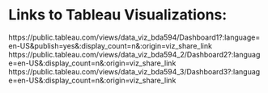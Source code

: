 <h1> Links to Tableau Visualizations:</h1>
<p>
https://public.tableau.com/views/data_viz_bda594/Dashboard1?:language=en-US&publish=yes&:display_count=n&:origin=viz_share_link <br>
https://public.tableau.com/views/data_viz_bda594_2/Dashboard2?:language=en-US&:display_count=n&:origin=viz_share_link <br>
https://public.tableau.com/views/data_viz_bda594_3/Dashboard3?:language=en-US&:display_count=n&:origin=viz_share_link <br>
